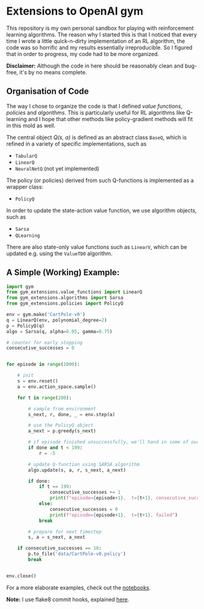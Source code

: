 # Extensions to OpenAI gym

This repository is my own personal sandbox for playing with reinforcement learning algorithms. The reason why I started this is that I noticed that every time I wrote a little quick-n-dirty implementation of an RL algorithm, the code was so horrific and my results essentially irreproducible. So I figured that in order to progress, my code had to be more organized.


**Disclaimer:** Although the code in here should be reasonably clean and bug-free, it's by no means complete.


## Organisation of Code

The way I chose to organize the code is that I defined *value functions*, *policies* and *algorithms*. This is particularly useful for RL algorithms like Q-learning and I hope that other methods like policy-gradient methods will fit in this mold as well.


The central object *Q(s, a)* is defined as an abstract class `BaseQ`, which is refined in a variety of specific implementations, such as

- `TabularQ`
- `LinearQ`
- `NeuralNetQ` (not yet implemented)

The policy (or policies) derived from such Q-functions is implemented as a wrapper class:

- `PolicyQ`

In order to update the state-action value function, we use algorithm objects, such as

- `Sarsa`
- `QLearning`

There are also state-only value functions such as `LinearV`, which can be updated e.g. using the `ValueTD0` algorithm.


## A Simple (Working) Example:

```python
import gym
from gym_extensions.value_functions import LinearQ
from gym_extensions.algorithms import Sarsa
from gym_extensions.policies import PolicyQ

env = gym.make('CartPole-v0')
q = LinearQ(env, polynomial_degree=2)
p = PolicyQ(q)
algo = Sarsa(q, alpha=0.05, gamma=0.75)

# counter for early stopping
consecutive_successes = 0


for episode in range(1000):

    # init
    s = env.reset()
    a = env.action_space.sample()

    for t in range(200):

        # sample from environment
        s_next, r, done, _ = env.step(a)

        # use the PolicyQ object
        a_next = p.greedy(s_next)

        # if episode finished unsuccessfully, we'll hand in some of our return
        if done and t < 199:
            r = -5

        # update Q-function using SARSA algorithm
        algo.update(s, a, r, s_next, a_next)

        if done:
            if t == 199:
                consecutive_successes += 1
                print(f"episode={episode+1},  t={t+1}, consecutive_successes={consecutive_successes}")
            else:
                consecutive_successes = 0
                print(f"episode={episode+1},  t={t+1}, failed")
            break

        # prepare for next timestep
        s, a = s_next, a_next

    if consecutive_successes == 10:
        p.to_file('data/CartPole-v0.policy')
        break


env.close()
```

For a more elaborate examples, check out the [notebooks](./notebooks).


**Note:** I use flake8 commit hooks, explained [here](http://flake8.pycqa.org/en/latest/user/using-hooks.html).
